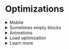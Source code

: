 # Optimizations

<details>
<summary>Mobile</summary>

- `-webkit-overflow-scrolling: touch;` scroll native to iPhone (not sure, read more)

</details>

<details>
<summary>Sometimes empty blocks</summary>

- for blocks, which could be empty, add `:empty { display: none; }`

</details>

<details>
<summary>Animations</summary>

- `will-change` for animations, but don't use often

</details>

<details>
<summary>Load optimization</summary>

- `<link rel="prefetch">` if needed

</details>

<details>
<summary>Learn more</summary>

- [Service: The Front-End Checklist](https://frontendchecklist.io/) great checklist on what to check before deployment
- [Service: Checklist Design](https://www.checklist.design/) a collection of the best UX and UI practices

</details>